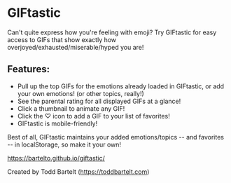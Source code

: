 # GIFtastic

Can't quite express how you're feeling with emoji? Try GIFtastic for easy access to GIFs that show exactly how overjoyed/exhausted/miserable/hyped you are!

## Features:
* Pull up the top GIFs for the emotions already loaded in GIFtastic, or add your own emotions! (or other topics, really!)
* See the parental rating for all displayed GIFs at a glance!
* Click a thumbnail to animate any GIF!
* Click the ♡ icon to add a GIF to your list of favorites!
* GIFtastic is mobile-friendly!

Best of all, GIFtastic maintains your added emotions/topics -- and favorites -- in localStorage, so make it your own!

https://bartelto.github.io/giftastic/

Created by Todd Bartelt (https://toddbartelt.com)